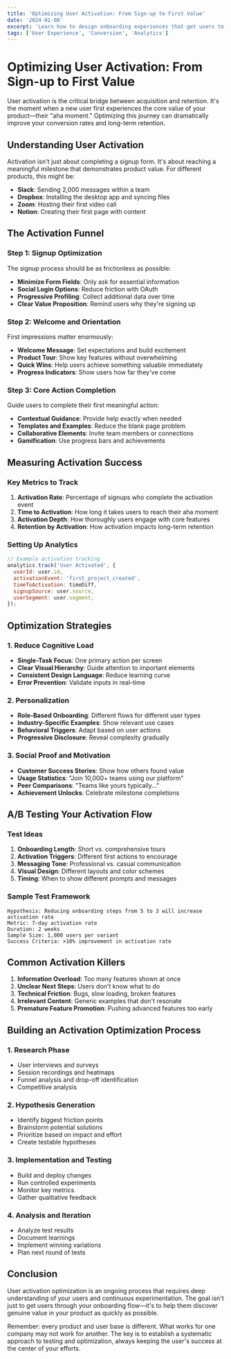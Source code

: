 ```yaml
---
title: 'Optimizing User Activation: From Sign-up to First Value'
date: '2024-01-08'
excerpt: 'Learn how to design onboarding experiences that get users to their "aha moment" faster and improve activation rates.'
tags: ['User Experience', 'Conversion', 'Analytics']
---
```


# Optimizing User Activation: From Sign-up to First Value

User activation is the critical bridge between acquisition and retention. It's the moment when a new user first experiences the core value of your product—their "aha moment." Optimizing this journey can dramatically improve your conversion rates and long-term retention.

## Understanding User Activation

Activation isn't just about completing a signup form. It's about reaching a meaningful milestone that demonstrates product value. For different products, this might be:

- **Slack**: Sending 2,000 messages within a team
- **Dropbox**: Installing the desktop app and syncing files
- **Zoom**: Hosting their first video call
- **Notion**: Creating their first page with content

## The Activation Funnel

### Step 1: Signup Optimization

The signup process should be as frictionless as possible:

- **Minimize Form Fields**: Only ask for essential information
- **Social Login Options**: Reduce friction with OAuth
- **Progressive Profiling**: Collect additional data over time
- **Clear Value Proposition**: Remind users why they're signing up

### Step 2: Welcome and Orientation

First impressions matter enormously:

- **Welcome Message**: Set expectations and build excitement
- **Product Tour**: Show key features without overwhelming
- **Quick Wins**: Help users achieve something valuable immediately
- **Progress Indicators**: Show users how far they've come

### Step 3: Core Action Completion

Guide users to complete their first meaningful action:

- **Contextual Guidance**: Provide help exactly when needed
- **Templates and Examples**: Reduce the blank page problem
- **Collaborative Elements**: Invite team members or connections
- **Gamification**: Use progress bars and achievements

## Measuring Activation Success

### Key Metrics to Track

1. **Activation Rate**: Percentage of signups who complete the activation event
2. **Time to Activation**: How long it takes users to reach their aha moment
3. **Activation Depth**: How thoroughly users engage with core features
4. **Retention by Activation**: How activation impacts long-term retention

### Setting Up Analytics

```javascript
// Example activation tracking
analytics.track('User Activated', {
  userId: user.id,
  activationEvent: 'first_project_created',
  timeToActivation: timeDiff,
  signupSource: user.source,
  userSegment: user.segment,
});
```

## Optimization Strategies

### 1. Reduce Cognitive Load

- **Single-Task Focus**: One primary action per screen
- **Clear Visual Hierarchy**: Guide attention to important elements
- **Consistent Design Language**: Reduce learning curve
- **Error Prevention**: Validate inputs in real-time

### 2. Personalization

- **Role-Based Onboarding**: Different flows for different user types
- **Industry-Specific Examples**: Show relevant use cases
- **Behavioral Triggers**: Adapt based on user actions
- **Progressive Disclosure**: Reveal complexity gradually

### 3. Social Proof and Motivation

- **Customer Success Stories**: Show how others found value
- **Usage Statistics**: "Join 10,000+ teams using our platform"
- **Peer Comparisons**: "Teams like yours typically..."
- **Achievement Unlocks**: Celebrate milestone completions

## A/B Testing Your Activation Flow

### Test Ideas

1. **Onboarding Length**: Short vs. comprehensive tours
2. **Activation Triggers**: Different first actions to encourage
3. **Messaging Tone**: Professional vs. casual communication
4. **Visual Design**: Different layouts and color schemes
5. **Timing**: When to show different prompts and messages

### Sample Test Framework

```
Hypothesis: Reducing onboarding steps from 5 to 3 will increase activation rate
Metric: 7-day activation rate
Duration: 2 weeks
Sample Size: 1,000 users per variant
Success Criteria: >10% improvement in activation rate
```

## Common Activation Killers

1. **Information Overload**: Too many features shown at once
2. **Unclear Next Steps**: Users don't know what to do
3. **Technical Friction**: Bugs, slow loading, broken features
4. **Irrelevant Content**: Generic examples that don't resonate
5. **Premature Feature Promotion**: Pushing advanced features too early

## Building an Activation Optimization Process

### 1. Research Phase

- User interviews and surveys
- Session recordings and heatmaps
- Funnel analysis and drop-off identification
- Competitive analysis

### 2. Hypothesis Generation

- Identify biggest friction points
- Brainstorm potential solutions
- Prioritize based on impact and effort
- Create testable hypotheses

### 3. Implementation and Testing

- Build and deploy changes
- Run controlled experiments
- Monitor key metrics
- Gather qualitative feedback

### 4. Analysis and Iteration

- Analyze test results
- Document learnings
- Implement winning variations
- Plan next round of tests

## Conclusion

User activation optimization is an ongoing process that requires deep understanding of your users and continuous experimentation. The goal isn't just to get users through your onboarding flow—it's to help them discover genuine value in your product as quickly as possible.

Remember: every product and user base is different. What works for one company may not work for another. The key is to establish a systematic approach to testing and optimization, always keeping the user's success at the center of your efforts.
